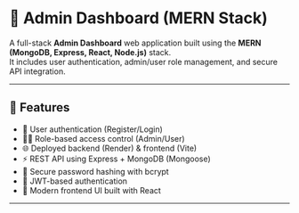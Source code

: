 # 🧠 Admin Dashboard (MERN Stack)

A full-stack **Admin Dashboard** web application built using the **MERN (MongoDB, Express, React, Node.js)** stack.  
It includes user authentication, admin/user role management, and secure API integration.

---

## 🚀 Features

- 🔐 User authentication (Register/Login)
- 👩‍💼 Role-based access control (Admin/User)
- 🌐 Deployed backend (Render) & frontend (Vite)
- ⚡ REST API using Express + MongoDB (Mongoose)
- 💾 Secure password hashing with bcrypt
- 🧾 JWT-based authentication
- 🎨 Modern frontend UI built with React 

---



